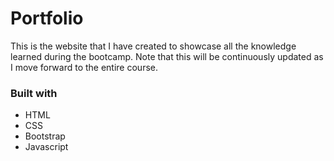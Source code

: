 # Portfolio

This is the website that I have created to showcase all the knowledge learned during the bootcamp. Note that this will be continuously updated as I move forward to the entire course.

### Built with

- HTML
- CSS
- Bootstrap
- Javascript
